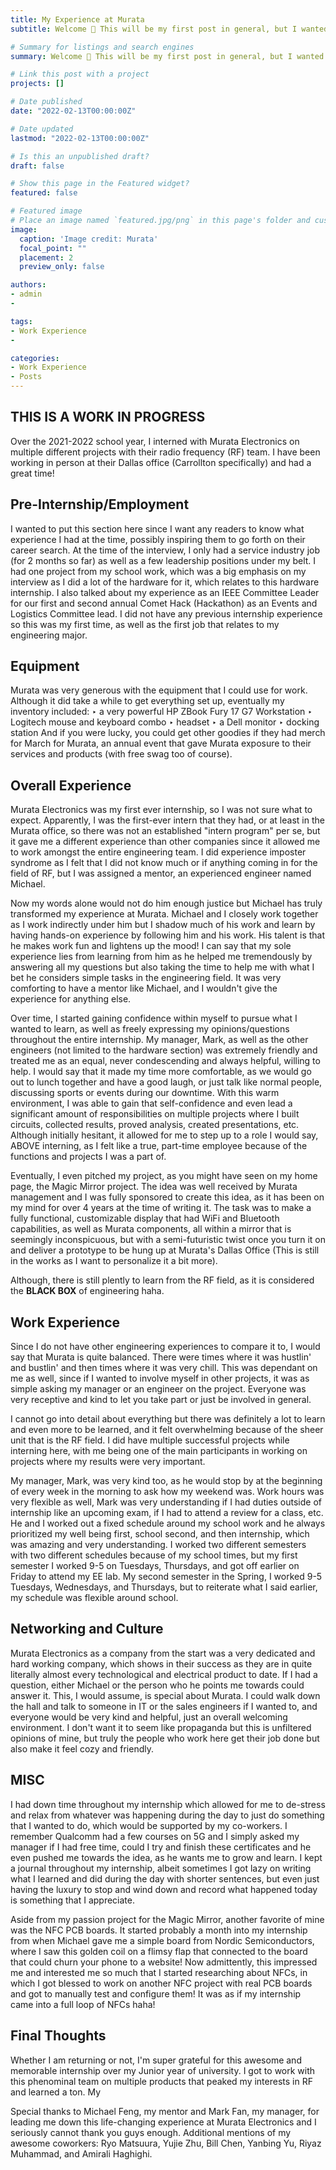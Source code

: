 ```yaml
---
title: My Experience at Murata
subtitle: Welcome 👋 This will be my first post in general, but I wanted to share a quick memoir of my experience here as an Associate Hardware Engineer at Murata Electronics.

# Summary for listings and search engines
summary: Welcome 👋 This will be my first post in general, but I wanted to share a quick memoir of my experience here as an Associate Hardware Engineer at Murata Electronics.

# Link this post with a project
projects: []

# Date published
date: "2022-02-13T00:00:00Z"

# Date updated
lastmod: "2022-02-13T00:00:00Z"

# Is this an unpublished draft?
draft: false

# Show this page in the Featured widget?
featured: false

# Featured image
# Place an image named `featured.jpg/png` in this page's folder and customize its options here.
image: 
  caption: 'Image credit: Murata'
  focal_point: ""
  placement: 2
  preview_only: false

authors:
- admin
- 

tags:
- Work Experience
- 

categories:
- Work Experience
- Posts
---
```


## THIS IS A WORK IN PROGRESS

Over the 2021-2022 school year, I interned with Murata Electronics on multiple different projects with their radio frequency (RF) team. I have been working in person at their Dallas office (Carrollton specifically) and had a great time!

## Pre-Internship/Employment
  I wanted to put this section here since I want any readers to know what experience I had at the time, possibly inspiring them to go forth on their career search.
At the time of the interview, I only had a service industry job (for 2 months so far) as well as a few leadership positions under my belt. I had one project from my school work, which was a big emphasis on my interview as I did a lot of the hardware for it, which relates to this hardware internship. I also talked about my experience as an IEEE Committee Leader for our first and second annual Comet Hack (Hackathon) as an Events and Logistics Committee lead. I did not have any previous internship experience so this was my first time, as well as the first job that relates to my engineering major.

## Equipment
Murata was very generous with the equipment that I could use for work. Although it did take a while to get everything set up, eventually my inventory included:
‣ a very powerful HP ZBook Fury 17 G7 Workstation
‣ Logitech mouse and keyboard combo
‣ headset
‣ a Dell monitor
‣ docking station
And if you were lucky, you could get other goodies if they had merch for March for Murata, an annual event that gave Murata exposure to their services and products (with free swag too of course). 

## Overall Experience
Murata Electronics was my first ever internship, so I was not sure what to expect. Apparently, I was the first-ever intern that they had, or at least in the Murata office, so there was not an established "intern program" per se, but it gave me a different experience than other companies since it allowed me to work amongst the entire engineering team. I did experience imposter syndrome as I felt that I did not know much or if anything coming in for the field of RF, but I was assigned a mentor, an experienced engineer named Michael.

Now my words alone would not do him enough justice but Michael has truly transformed my experience at Murata. Michael and I closely work together as I work indirectly under him but I shadow much of his work and learn by having hands-on experience by following him and his work. His talent is that he makes work fun and lightens up the mood! I can say that my sole experience lies from learning from him as he helped me tremendously by answering all my questions but also taking the time to help me with what I bet he considers simple tasks in the engineering field. It was very comforting to have a mentor like Michael, and I wouldn't give the experience for anything else.

Over time, I started gaining confidence within myself to pursue what I wanted to learn, as well as freely expressing my opinions/questions throughout the entire internship. My manager, Mark, as well as the other engineers (not limited to the hardware section) was extremely friendly and treated me as an equal, never condescending and always helpful, willing to help. I would say that it made my time more comfortable, as we would go out to lunch together and have a good laugh, or just talk like normal people, discussing sports or events during our downtime. With this warm environment, I was able to gain that self-confidence and even lead a significant amount of responsibilities on multiple projects where I built circuits, collected results, proved analysis, created presentations, etc. Although initially hesitant, it allowed for me to step up to a role I would say, ABOVE interning, as I felt like a true, part-time employee because of the functions and projects I was a part of. 

Eventually, I even pitched my project, as you might have seen on my home page, the Magic Mirror project. The idea was well received by Murata management and I was fully sponsored to create this idea, as it has been on my mind for over 4 years at the time of writing it. The task was to make a fully functional, customizable display that had WiFi and Bluetooth capabilities, as well as Murata components, all within a mirror that is seemingly inconspicuous, but with a semi-futuristic twist once you turn it on and deliver a prototype to be hung up at Murata's Dallas Office (This is still in the works as I want to personalize it a bit more).

Although, there is still plently to learn from the RF field, as it is considered the **BLACK BOX** of engineering haha.

## Work Experience
Since I do not have other engineering experiences to compare it to, I would say that Murata is quite balanced. There were times where it was hustlin' and bustlin' and then times where it was very chill. This was dependant on me as well, since if I wanted to involve myself in other projects, it was as simple asking my manager or an engineer on the project. Everyone was very receptive and kind to let you take part or just be involved in general. 

I cannot go into detail about everything but there was definitely a lot to learn and even more to be learned, and it felt overwhelming because of the sheer unit that is the RF field. I did have multiple successful projects while interning here, with me being one of the main participants in working on projects where my results were very important. 

My manager, Mark, was very kind too, as he would stop by at the beginning of every week in the morning to ask how my weekend was. Work hours was very flexible as well, Mark was very understanding if I had duties outside of internship like an upcoming exam, if I had to attend a review for a class, etc. He and I worked out a fixed schedule around my school work and he always prioritized my well being first, school second, and then internship, which was amazing and very understanding. I worked two different semesters with two different schedules because of my school times, but my first semester I worked 9-5 on Tuesdays, Thursdays, and got off earlier on Friday to attend my EE lab. My second semester in the Spring, I worked 9-5 Tuesdays, Wednesdays, and Thursdays, but to reiterate what I said earlier, my schedule was flexible around school. 

## Networking and Culture
Murata Electronics as a company from the start was a very dedicated and hard working company, which shows in their success as they are in quite literally almost every technological and electrical product to date. If I had a question, either Michael or the person who he points me towards could answer it. This, I would assume, is special about Murata. I could walk down the hall and talk to someone in IT or the sales engineers if I wanted to, and everyone would be very kind and helpful, just an overall welcoming environment. I don't want it to seem like propaganda but this is unfiltered opinions of mine, but truly the people who work here get their job done but also make it feel cozy and friendly.

## MISC
I had down time throughout my internship which allowed for me to de-stress and relax from whatever was happening during the day to just do something that I wanted to do, which would be supported by my co-workers. I remember Qualcomm had a few courses on 5G and I simply asked my manager if I had free time, could I try and finish these certificates and he even pushed me towards the idea, as he wants me to grow and learn. I kept a journal throughout my internship, albeit sometimes I got lazy on writing what I learned and did during the day with shorter sentences, but even just having the luxury to stop and wind down and record what happened today is something that I appreciate. 

Aside from my passion project for the Magic Mirror, another favorite of mine was the NFC PCB boards. It started probably a month into my internship from when Michael gave me a simple board from Nordic Semiconductors, where I saw this golden coil on a flimsy flap that connected to the board that could churn your phone to a website! Now admittently, this impressed me and interested me so much that I started researching about NFCs, in which I got blessed to work on another NFC project with real PCB boards and got to manually test and configure them! It was as if my internship came into a full loop of NFCs haha!

## Final Thoughts
Whether I am returning or not, I'm super grateful for this awesome and memorable internship over my Junior year of university. I got to work with this phenominal team on multiple products that peaked my interests in RF and learned a ton. My 


Special thanks to Michael Feng, my mentor and Mark Fan, my manager, for leading me down this life-changing experience at Murata Electronics and I seriously cannot thank you guys enough.
Additional mentions of my awesome coworkers: Ryo Matsuura, Yujie Zhu, Bill Chen, Yanbing Yu, Riyaz Muhammad, and Amirali Haghighi.


